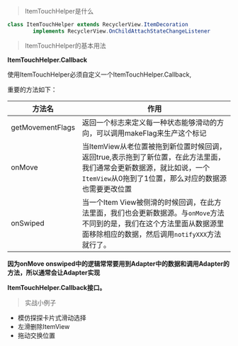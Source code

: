 > ItemTouchHelper是什么

```java
class ItemTouchHelper extends RecyclerView.ItemDecoration
        implements RecyclerView.OnChildAttachStateChangeListener
```

> ItemTouchHelper的基本用法

**ItemTouchHelper.Callback**

使用ItemTouchHelper必须自定义一个ItemTouchHelper.Callback,

重要的方法如下：

| 方法名           | 作用                                                         |
| ---------------- | ------------------------------------------------------------ |
| getMovementFlags | 返回一个标志来定义每一种状态能够滑动的方向，可以调用makeFlag来生产这个标记 |
| onMove           | 当ItemView从老位置被拖到新位置时候回调，返回true,表示拖到了新位置，在此方法里面，我们通常会更新数据源，就比如说，一个`ItemView`从0拖到了1位置，那么对应的数据源也需要更改位置 |
| onSwiped         | 当一个Item View被侧滑的时候回调，在此方法里面，我们也会更新数据源。与`onMove`方法不同到的是，我们在这个方法里面从数据源里面移除相应的数据，然后调用`notifyXXX`方法就行了。 |

**因为onMove onswiped中的逻辑常常要用到Adapter中的数据和调用Adapter的方法，所以通常会让Adapter实现**

**ItemTouchHelper.Callback接口。**

> 实战小例子

- 模仿探探卡片式滑动选择
- 左滑删除ItemView
- 拖动交换位置